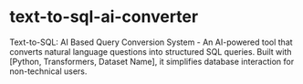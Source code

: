 # text-to-sql-ai-converter
Text-to-SQL: AI Based Query Conversion System - An AI-powered tool that converts natural language questions into structured SQL queries. Built with [Python, Transformers, Dataset Name], it simplifies database interaction for non-technical users.
